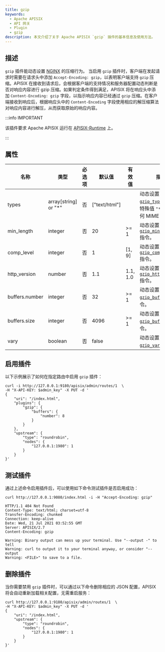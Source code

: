 ```yaml
---
title: gzip
keywords:
  - Apache APISIX
  - API 网关
  - Plugin
  - gzip
description: 本文介绍了关于 Apache APISIX `gzip` 插件的基本信息及使用方法。
---
```


<!--
#
# Licensed to the Apache Software Foundation (ASF) under one or more
# contributor license agreements.  See the NOTICE file distributed with
# this work for additional information regarding copyright ownership.
# The ASF licenses this file to You under the Apache License, Version 2.0
# (the "License"); you may not use this file except in compliance with
# the License.  You may obtain a copy of the License at
#
#     http://www.apache.org/licenses/LICENSE-2.0
#
# Unless required by applicable law or agreed to in writing, software
# distributed under the License is distributed on an "AS IS" BASIS,
# WITHOUT WARRANTIES OR CONDITIONS OF ANY KIND, either express or implied.
# See the License for the specific language governing permissions and
# limitations under the License.
#
-->

## 描述

`gzip` 插件能动态设置 [NGINX](https://docs.nginx.com/nginx/admin-guide/web-server/compression/) 的压缩行为。
当启用 `gzip` 插件时，客户端在发起请求时需要在请求头中添加 `Accept-Encoding: gzip`，以表明客户端支持 `gzip` 压缩。APISIX 在接收到请求后，会根据客户端的支持情况和服务器配置动态判断是否对响应内容进行 gzip 压缩。如果判定条件得到满足，APISIX 将在响应头中添加 `Content-Encoding: gzip` 字段，以指示响应内容已经通过 `gzip` 压缩。在客户端接收到响应后，根据响应头中的 `Content-Encoding` 字段使用相应的解压缩算法对响应内容进行解压，从而获取原始的响应内容。

:::info IMPORTANT

该插件要求 Apache APISIX 运行在 [APISIX-Runtime](../FAQ.md#如何构建-apisix-runtime-环境) 上。

:::

## 属性

| 名称           | 类型                  | 必选项  | 默认值         | 有效值    | 描述                                                                                                                            |
| ---------------| -------------------- | ------- | -------------- | ------- | -------------------------------------------------------------------------------------------------------------------------------- |
| types          | array[string] or "*" | 否      |  ["text/html"] |          | 动态设置 [`gzip_types`](https://nginx.org/en/docs/http/ngx_http_gzip_module.html#gzip_types) 指令，特殊值 `"*"` 匹配任何 MIME 类型。 |
| min_length     | integer              | 否      |  20            | >= 1     | 动态设置 [`gzip_min_length`](https://nginx.org/en/docs/http/ngx_http_gzip_module.html#gzip_min_length) 指令。                      |
| comp_level     | integer              | 否      |  1             | [1, 9]   | 动态设置 [`gzip_comp_level`](https://nginx.org/en/docs/http/ngx_http_gzip_module.html#gzip_comp_level) 指令。                      |
| http_version   | number               | 否      |  1.1           | 1.1, 1.0 | 动态设置 [`gzip_http_version`](https://nginx.org/en/docs/http/ngx_http_gzip_module.html#gzip_http_version) 指令。                  |
| buffers.number | integer              | 否      |  32            | >= 1     | 动态设置 [`gzip_buffers`](https://nginx.org/en/docs/http/ngx_http_gzip_module.html#gzip_buffers) 指令。                            |
| buffers.size   | integer              | 否      |  4096          | >= 1     | 动态设置 [`gzip_buffers`](https://nginx.org/en/docs/http/ngx_http_gzip_module.html#gzip_buffers) 指令。                            |
| vary           | boolean              | 否      |  false         |          | 动态设置 [`gzip_vary`](https://nginx.org/en/docs/http/ngx_http_gzip_module.html#gzip_vary) 指令。                                  |

## 启用插件

以下示例展示了如何在指定路由中启用 `gzip` 插件：

```shell
curl -i http://127.0.0.1:9180/apisix/admin/routes/1  \
-H "X-API-KEY: $admin_key" -X PUT -d '
{
    "uri": "/index.html",
    "plugins": {
        "gzip": {
            "buffers": {
                "number": 8
            }
        }
    },
    "upstream": {
        "type": "roundrobin",
        "nodes": {
            "127.0.0.1:1980": 1
        }
    }
}'
```

## 测试插件

通过上述命令启用插件后，可以使用如下命令测试插件是否启用成功：

```shell
curl http://127.0.0.1:9080/index.html -i -H "Accept-Encoding: gzip"
```

```
HTTP/1.1 404 Not Found
Content-Type: text/html; charset=utf-8
Transfer-Encoding: chunked
Connection: keep-alive
Date: Wed, 21 Jul 2021 03:52:55 GMT
Server: APISIX/2.7
Content-Encoding: gzip

Warning: Binary output can mess up your terminal. Use "--output -" to tell
Warning: curl to output it to your terminal anyway, or consider "--output
Warning: <FILE>" to save to a file.
```

## 删除插件

当你需要禁用 `gzip` 插件时，可以通过以下命令删除相应的 JSON 配置，APISIX 将会自动重新加载相关配置，无需重启服务：

```shell
curl http://127.0.0.1:9180/apisix/admin/routes/1  \
-H "X-API-KEY: $admin_key" -X PUT -d '
{
    "uri": "/index.html",
    "upstream": {
        "type": "roundrobin",
        "nodes": {
            "127.0.0.1:1980": 1
        }
    }
}'
```
